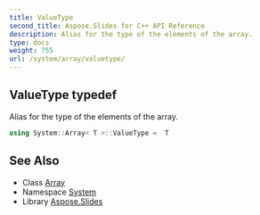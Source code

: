 ```yaml
---
title: ValueType
second_title: Aspose.Slides for C++ API Reference
description: Alias for the type of the elements of the array.
type: docs
weight: 755
url: /system/array/valuetype/
---
```

## ValueType typedef


Alias for the type of the elements of the array.

```cpp
using System::Array< T >::ValueType =  T
```

## See Also

* Class [Array](../)
* Namespace [System](../../)
* Library [Aspose.Slides](../../../)